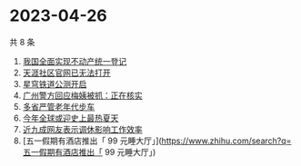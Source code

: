 # 2023-04-26

共 8 条

<!-- BEGIN -->
<!-- 最后更新时间 Wed Apr 26 2023 12:13:42 GMT+0800 (China Standard Time) -->

1. [我国全面实现不动产统一登记](https://www.zhihu.com/search?q=我国全面实现不动产统一登记)
1. [天涯社区官网已无法打开](https://www.zhihu.com/search?q=天涯社区官网已无法打开)
1. [星穹铁道公测开启](https://www.zhihu.com/search?q=星穹铁道公测开启)
1. [广州警方回应梅姨被抓：正在核实](https://www.zhihu.com/search?q=广州警方回应梅姨被抓：正在核实)
1. [多省严管老年代步车](https://www.zhihu.com/search?q=多省严管老年代步车)
1. [今年全球或迎史上最热夏天](https://www.zhihu.com/search?q=今年全球或迎史上最热夏天)
1. [近九成网友表示调休影响工作效率](https://www.zhihu.com/search?q=近九成网友表示调休影响工作效率)
1. [五一假期有酒店推出「 99
   元睡大厅」](https://www.zhihu.com/search?q=五一假期有酒店推出「 99
   元睡大厅」)

<!-- END -->
